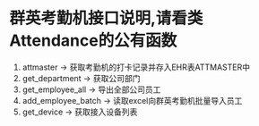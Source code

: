 # 群英考勤机接口说明,请看类Attendance的公有函数
1. attmaster -> 获取考勤机的打卡记录并存入EHR表ATTMASTER中
2. get_department -> 获取公司部门
3. get_employee_all -> 导出全部公司员工
4. add_employee_batch -> 读取excel向群英考勤机批量导入员工
5. get_device -> 获取接入设备列表
